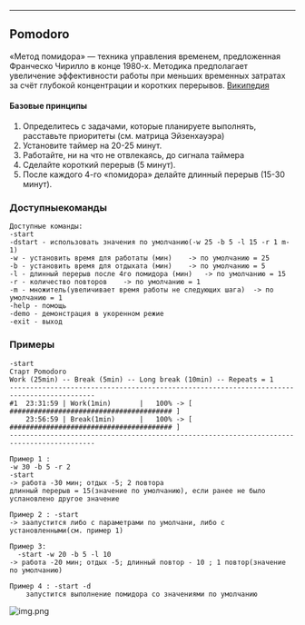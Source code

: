 --------
Pomodoro
--------
«Метод помидора» — техника управления временем, предложенная Франческо Чирилло в конце 1980-х.
Методика предполагает увеличение эффективности работы при меньших временных затратах за счёт 
глубокой концентрации и коротких перерывов. [Википедия](https://ru.wikipedia.org/wiki/%D0%9C%D0%B5%D1%82%D0%BE%D0%B4_%D0%BF%D0%BE%D0%BC%D0%B8%D0%B4%D0%BE%D1%80%D0%B0)

#### Базовые принципы
1. Определитесь с задачами, которые планируете выполнять, расставьте приоритеты (см. матрица Эйзенхауэра)
2. Установите таймер на 20-25 минут.
3. Работайте, ни на что не отвлекаясь, до сигнала таймера
4. Сделайте короткий перерыв (5 минут).
5. После каждого 4-го «помидора» делайте длинный перерыв (15-30 минут).

### Доступныекоманды
````
Доступные команды:
-start
-dstart - использовать значения по умолчанию(-w 25 -b 5 -l 15 -r 1 m-1)
-w - установить время для работаты (мин)	-> по умолчанию = 25
-b - установить время для отдыхата (мин)	-> по умолчанию = 5
-l - длинный перерыв после 4го помидора (мин)	-> по умолчанию = 15
-r - количество повторов 	-> по умолчанию = 1
-m - множитель(увеличивает время работы не следующих шага) 	-> по умолчанию = 1
-help - помощь
-demo - демонстрация в укоренном режие
-exit - выход
````

### Примеры
````
-start
Старт Pomodoro
Work (25min) -- Break (5min) -- Long break (10min) -- Repeats = 1 
-------------------------------------------------------------------------------------------
#1  23:31:59 | Work(1min)       |   100% -> [ ######################################## ]
    23:56:59 | Break(1min)      |   100% -> [ ######################################## ]
-------------------------------------------------------------------------------------------
````

````
Пример 1 : 
-w 30 -b 5 -r 2
-start 
-> работа -30 мин; отдых -5; 2 повтора
длинный перерыв = 15(значение по умолчанию), если ранее не было услановлено другое значение
````
````
Пример 2 : -start
-> заапустится либо с параметрами по умолчани, либо с установленными(см. пример 1)
````
````
Пример 3:
  -start -w 20 -b 5 -l 10
-> работа -20 мин; отдых -5; длинный повтор - 10 ; 1 повтор(значение по умолчанию)   
````
````   
Пример 4 : -start -d    
    запустится выполнение помидора со значениями по умолчанию
````


![img.png](https://github.com/catarena-s/practice-cmd/blob/main/img.png)


